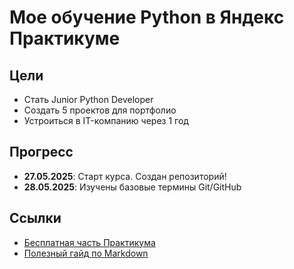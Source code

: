 # Мое обучение Python в Яндекс Практикуме

## Цели
- Стать Junior Python Developer
- Создать 5 проектов для портфолио
- Устроиться в IT-компанию через 1 год

## Прогресс
- **27.05.2025**: Старт курса. Создан репозиторий!
- **28.05.2025**: Изучены базовые термины Git/GitHub

## Ссылки
- [Бесплатная часть Практикума](ссылка)
- [Полезный гайд по Markdown](https://commonmark.org/help/)



